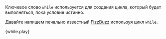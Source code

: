 Ключевое слово `while` используется для создания цикла, который будет выполняться,
пока условие истинно.

Давайте напишем печально известный [FizzBuzz][fizzbuzz] используя цикл `while`.

{while.play}

[fizzbuzz]: http://en.wikipedia.org/wiki/Fizz_buzz
